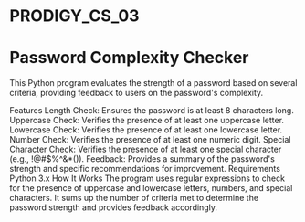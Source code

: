# PRODIGY_CS_03

# Password Complexity Checker
This Python program evaluates the strength of a password based on several criteria, providing feedback to users on the password's complexity.

Features
Length Check: Ensures the password is at least 8 characters long.
Uppercase Check: Verifies the presence of at least one uppercase letter.
Lowercase Check: Verifies the presence of at least one lowercase letter.
Number Check: Verifies the presence of at least one numeric digit.
Special Character Check: Verifies the presence of at least one special character (e.g., !@#$%^&*()).
Feedback: Provides a summary of the password's strength and specific recommendations for improvement.
Requirements
Python 3.x
How It Works
The program uses regular expressions to check for the presence of uppercase and lowercase letters, numbers, and special characters. It sums up the number of criteria met to determine the password strength and provides feedback accordingly.
